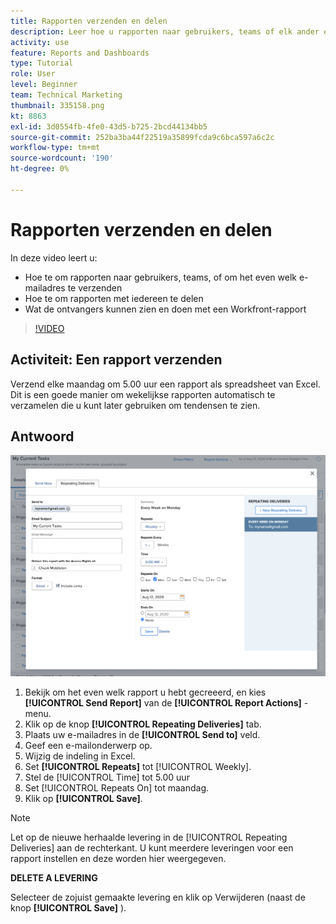 ```yaml
---
title: Rapporten verzenden en delen
description: Leer hoe u rapporten naar gebruikers, teams of elk ander e-mailadres verzendt en hoe u rapporten met iedereen in Workfront kunt delen.
activity: use
feature: Reports and Dashboards
type: Tutorial
role: User
level: Beginner
team: Technical Marketing
thumbnail: 335158.png
kt: 8863
exl-id: 3d0554fb-4fe0-43d5-b725-2bcd44134bb5
source-git-commit: 252ba3ba44f22519a35899fcda9c6bca597a6c2c
workflow-type: tm+mt
source-wordcount: '190'
ht-degree: 0%

---
```


# Rapporten verzenden en delen

In deze video leert u:

* Hoe te om rapporten naar gebruikers, teams, of om het even welk e-mailadres te verzenden
* Hoe te om rapporten met iedereen te delen
* Wat de ontvangers kunnen zien en doen met een Workfront-rapport

>[!VIDEO](https://video.tv.adobe.com/v/335158/?quality=12)

## Activiteit: Een rapport verzenden

Verzend elke maandag om 5.00 uur een rapport als spreadsheet van Excel. Dit is een goede manier om wekelijkse rapporten automatisch te verzamelen die u kunt later gebruiken om tendensen te zien.

## Antwoord

![Een afbeelding van het scherm om herhaalde rapportleveringen in te stellen](assets/send-a-report.png)

1. Bekijk om het even welk rapport u hebt gecreeerd, en kies **[!UICONTROL Send Report]** van de **[!UICONTROL Report Actions]** -menu.
1. Klik op de knop **[!UICONTROL Repeating Deliveries]** tab.
1. Plaats uw e-mailadres in de **[!UICONTROL Send to]** veld.
1. Geef een e-mailonderwerp op.
1. Wijzig de indeling in Excel.
1. Set **[!UICONTROL Repeats]** tot [!UICONTROL Weekly].
1. Stel de [!UICONTROL Time] tot 5.00 uur
1. Set [!UICONTROL Repeats On] tot maandag.
1. Klik op **[!UICONTROL Save]**.

>[!NOTE]
>
>Let op de nieuwe herhaalde levering in de [!UICONTROL Repeating Deliveries] aan de rechterkant. U kunt meerdere leveringen voor een rapport instellen en deze worden hier weergegeven.

**DELETE A LEVERING**

Selecteer de zojuist gemaakte levering en klik op Verwijderen (naast de knop **[!UICONTROL Save]** ).
